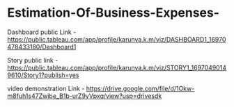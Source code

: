 # Estimation-Of-Business-Expenses-


Dashboard public Link -https://public.tableau.com/app/profile/karunya.k.m/viz/DASHBOARD1_16970478433180/Dashboard1

Story public link -https://public.tableau.com/app/profile/karunya.k.m/viz/STORY1_16970490149610/Story1?publish=yes

video demonstration Link - https://drive.google.com/file/d/1Okw-m8fuh1s47Zwjbe_B1b-urZ9yVpxq/view?usp=drivesdk
